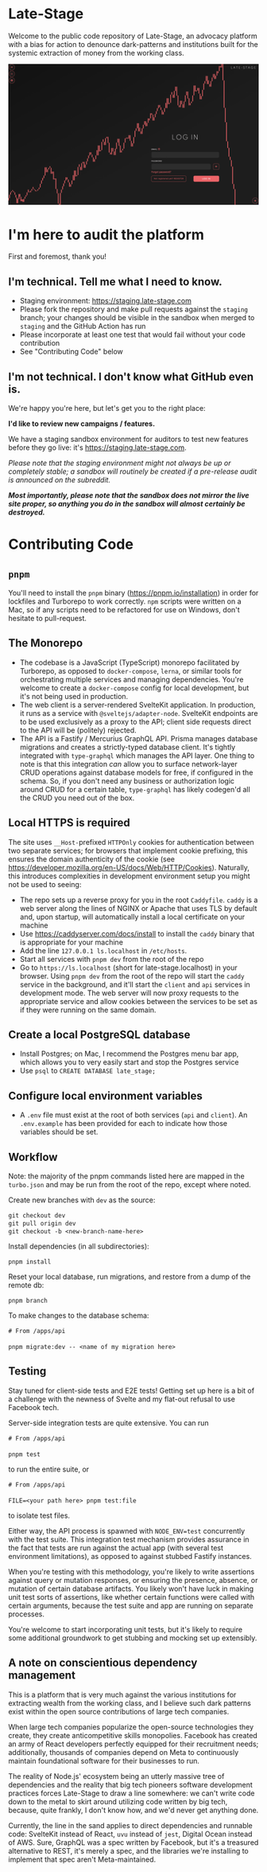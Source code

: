 # Late-Stage

Welcome to the public code repository of Late-Stage, an advocacy platform with a bias for action to denounce dark-patterns and institutions built for the systemic extraction of money from the working class.

![Late-Stage login page](.github/LoginPage.png)

# I'm here to audit the platform
First and foremost, thank you!

## I'm technical. Tell me what I need to know.
- Staging environment: https://staging.late-stage.com
- Please fork the repository and make pull requests against the `staging` branch; your changes should be visible in the sandbox when merged to `staging` and the GitHub Action has run
- Please incorporate at least one test that would fail without your code contribution
- See "Contributing Code" below

## I'm not technical. I don't know what GitHub even is.
We're happy you're here, but let's get you to the right place:

**I'd like to review new campaigns / features.**

We have a staging sandbox environment for auditors to test new features before they go live: it's https://staging.late-stage.com.

*Please note that the staging environment might not always be up or completely stable; a sandbox will routinely be created if a pre-release audit is announced on the subreddit.*

***Most importantly, please note that the sandbox does not mirror the live site proper, so anything you do in the sandbox will almost certainly be destroyed.***

# Contributing Code

## `pnpm`
You'll need to install the `pnpm` binary (https://pnpm.io/installation) in order for lockfiles and Turborepo to work correctly. `npm` scripts were written on a Mac, so if any scripts need to be refactored for use on Windows, don't hesitate to pull-request.

## The Monorepo
- The codebase is a JavaScript (TypeScript) monorepo facilitated by Turborepo, as opposed to `docker-compose`, `lerna`, or similar tools for orchestrating multiple services and managing dependencies. You're welcome to create
a `docker-compose` config for local development, but it's not being used in production.
- The web client is a server-rendered SvelteKit application. In production, it runs as a service with `@sveltejs/adapter-node`. SvelteKit endpoints are to be used exclusively as a proxy to the API; client side requests direct to the API will be (politely) rejected.
- The API is a Fastify / Mercurius GraphQL API. Prisma manages database migrations and creates a strictly-typed database client. It's tightly integrated with `type-graphql` which manages the API layer. One thing to note is that this integration *can* allow you to surface network-layer CRUD operations against database models for free, if configured in the schema. So, if you don't need any business or authorization logic around CRUD for a certain table, `type-graphql` has likely codegen'd all the CRUD you need out of the box.
  
## Local HTTPS is required
The site uses `__Host-`prefixed `HTTPOnly` cookies for authentication between two separate services; for browsers that implement cookie prefixing, this ensures the domain authenticity of the cookie (see https://developer.mozilla.org/en-US/docs/Web/HTTP/Cookies). Naturally, this introduces complexities in development environment setup you might not be used to seeing:
  - The repo sets up a reverse proxy for you in the root `Caddyfile`. `caddy` is a web server along the lines of NGINX or Apache that uses TLS by default and, upon startup, will automatically install a local certificate on your machine
  - Use https://caddyserver.com/docs/install to install the `caddy` binary that is appropriate for your machine
  - Add the line `127.0.0.1 ls.localhost` in `/etc/hosts`.
  - Start all services with `pnpm dev` from the root of the repo
  - Go to `https://ls.localhost` (short for late-stage.localhost) in your browser. Using `pnpm dev` from the root of the repo will start the `caddy` service in the background, and it'll start the `client` and `api` services in development mode. The web server will now proxy requests to the appropriate service and allow cookies between the services to be set as if they were running on the same domain.

## Create a local PostgreSQL database
- Install Postgres; on Mac, I recommend the Postgres menu bar app, which allows you to very easily start and stop the Postgres service
- Use `psql` to `CREATE DATABASE late_stage;`

## Configure local environment variables
- A `.env` file must exist at the root of both services (`api` and `client`). An `.env.example` has been provided for each to indicate how those variables should be set.

## Workflow
Note: the majority of the pnpm commands listed here are mapped in the `turbo.json` and may be run from the root of the repo, except where noted.

Create new branches with `dev` as the source:
```
git checkout dev
git pull origin dev
git checkout -b <new-branch-name-here>
```

Install dependencies (in all subdirectories):
```
pnpm install
```

Reset your local database, run migrations, and restore from a dump of the remote db:
```
pnpm branch
```

To make changes to the database schema:
```
# From /apps/api

pnpm migrate:dev -- <name of my migration here>
```

## Testing
Stay tuned for client-side tests and E2E tests! Getting set up here is a bit of a challenge with the newness of Svelte and my flat-out refusal to use Facebook tech.

Server-side integration tests are quite extensive. You can run 
```
# From /apps/api

pnpm test
```

to run the entire suite, or 
```
# From /apps/api

FILE=<your path here> pnpm test:file
```
to isolate test files. 

Either way, the API process is spawned with `NODE_ENV=test` concurrently with the test suite. This integration test mechanism provides assurance in the fact that tests are run against the actual app (with several test environment limitations), as opposed to against stubbed Fastify instances.

When you're testing with this methodology, you're likely to write assertions against query or mutation responses, or ensuring the presence, absence, or mutation of certain database artifacts. You likely won't have luck in making unit test sorts of assertions, like whether certain functions were called with certain arguments, because the test suite and app are running on separate processes.

You're welcome to start incorporating unit tests, but it's likely to require some additional groundwork to get stubbing and mocking set up extensibly.

## A note on conscientious dependency management
This is a platform that is very much against the various institutions for extracting wealth from the working class, and I believe such dark patterns exist within the open source contributions of large tech companies.

When large tech companies popularize the open-source technologies they create, they create anticompetitive skills monopolies. Facebook has created an army of React developers perfectly equipped for their recruitment needs; additionally, thousands of companies depend on Meta to continuously maintain foundational software for their businesses to run.

The reality of Node.js' ecosystem being an utterly massive tree of dependencies and the reality that big tech pioneers software development practices forces Late-Stage to draw a line somewhere: we can't write code down to the metal to skirt around utilizing code written by big tech, because, quite frankly, I don't know how, and we'd never get anything done.

Currently, the line in the sand applies to direct dependencies and runnable code: SvelteKit instead of React, `uvu` instead of `jest`, Digital Ocean instead of AWS. Sure, GraphQL was a spec written by Facebook, but it's a treasured alternative to REST, it's merely a spec, and the libraries we're installing to implement that spec aren't Meta-maintained.